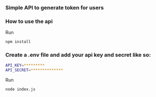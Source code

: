 ### Simple API to generate token for users

### How to use the api

Run 
```bash 
npm install

```

### Create a .env file and add your api key and secret like so:

```bash
API_KEY=*********
API_SECRET=**************
```

Run 
```bash 
node index.js

```
